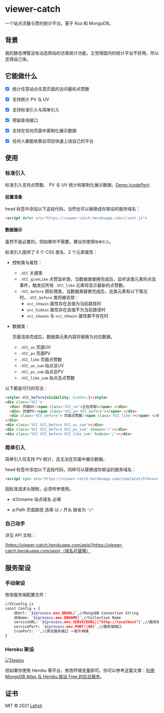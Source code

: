 # viewer-catch

一个站点流量与赞的统计平台。基于 Koa 和 MongoDB。

## 背景

我的静态博客没有动态网站的访客统计功能，又觉得国内的统计平台不好用，所以还得自己来。

## 它能做什么

- [x] 统计任意站点任意页面的访问量和点赞数

- [x] 支持统计 PV 与 UV

- [x] 支持标准引入与简单引入

- [x] 预留查询接口

- [x] 支持在任何页面中客制化展示数据

- [x] 任何人都能依靠此项目快速上线自己的平台

## 使用

### 标准引入

标准引入支持点赞数、 PV 与 UV 统计和客制化展示数据。[Demo (codePen)](https://codepen.io/leuki/pen/LYjdbYm)

#### 前置准备

head 标签中添加以下这段代码，当然也可以替换成你架设的服务域名：

```html
<script defer src="https://viewer-catch.herokuapp.com/client.js">
```

#### 数据展示

虽然不是必要的，但如果你不需要，建议你使用`简单引入`。

标准引入提供了 8 个 CSS 类名、2 个元素属性：

- 控制类与属性：

  - `.VCC` 关键类
  - `.VCC_giveLike` 点赞监听类，当数据类替换完成后，监听该类元素的点击事件，触发后所有 `.VCC_like` 元素将显示最新的点赞数。
  - `.VCC_before` 预处理类，当数据类替换完成后，且类元素有以下情况时，`.VCC_before` 类将被去除：
    - `vcc_showin` 属性存在且值为当前路径时
    - `vcc_hidein` 属性存在且值不为当前路径时
    - `vcc_showin` 与 `vcc_showin` 属性都不存在时

- 数据类：

  页面渲染完成后，数据类元素内容将替换为对应数据。

  - `.VCC_uv` 页面UV
  - `.VCC_pv` 页面PV
  - `.VCC_like` 页面点赞数
  - `.VCC_uv_sum` 站点总UV
  - `.VCC_pv_sum` 站点总PV
  - `.VCC_like_sum` 站点总点赞数

以下都是可行的写法：

```html
<style>.VCC_before{visibility: hidden;}</style>
<div class='VCC'>
  <div> 页面UV:<span class='VCC_uv'>正在获取</span> </div>
  <div> 页面PV:<span class='VCC_pv VCC_before'></span> </div>
  <div class='VCC_before'> 页面点赞数:<span class='VCC_like'></span> </div>
</div>
<div class='VCC VCC_before VCC_uv_sum'></div>
<div class='VCC VCC_before VCC_pv_sum' showin='/'></div>
<div class='VCC VCC_before VCC_like_sum' hidein='/'></div>

```

### 简单引入

简单引入仅支持 PV 统计，且无法在页面中展示数据。

head 标签中添加以下这段代码，同样可以替换成你架设的服务域名：

```html
<script sync src="https://viewer-catch.herokuapp.com/simpleCatch?d=xxx.com&p=/path">
```

因标准请求头限制，必须传参使用。

- d:Doname 站点域名 必填

- p:Path 页面路径 选填 以 `/` 开头 缺省为 `"/"`

### 自己动手

详见 API 文档：

[https://viewer-catch.herokuapp.com/apis](https://viewer-catch.herokuapp.com/apis)（域名可替换）

## 服务架设

### 手动架设

修改服务端配置文件：

```bash
//VCconfig.js
const Config = {
    dbUrl: `${process.env.DBURL}`,//MongoDB Connection String
    dbName: `${process.env.DBNAME}`,//Collection Name
    serviceURL: `${process.env.SERVICEURL||"http://localhost"}`,//服务端URL
    servicePort: `${process.env.PORT||80}`,//服务端端口
    truePort: '',//真实服务端口 一般不用填
}
```

### Heroku 架设

[![Deploy](https://www.herokucdn.com/deploy/button.png)](https://dashboard.heroku.com/new?template=https://github.com/LeUKi/viewer-catch)

但如果你使用 Heroku 等平台，修改环境变量即可。你可以参考这篇文章：[利用 MongoDB Atlas 与 Heroku 架设 Free 的后台服务](https://lafish.fun/freedom-service/)。

## 证书

MIT © 2021 [Lafish](http://lafish.fun/)